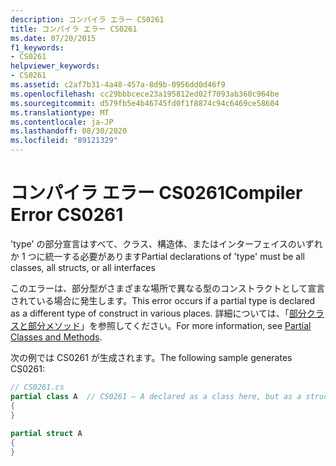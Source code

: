 ```yaml
---
description: コンパイラ エラー CS0261
title: コンパイラ エラー CS0261
ms.date: 07/20/2015
f1_keywords:
- CS0261
helpviewer_keywords:
- CS0261
ms.assetid: c2af7b31-4a48-457a-8d9b-0956dd0d46f9
ms.openlocfilehash: cc29bbbcece23a195812ed02f7093ab360c964be
ms.sourcegitcommit: d579fb5e4b46745fd0f1f8874c94c6469ce58604
ms.translationtype: MT
ms.contentlocale: ja-JP
ms.lasthandoff: 08/30/2020
ms.locfileid: "89121329"
---
```

# <a name="compiler-error-cs0261"></a><span data-ttu-id="6a783-103">コンパイラ エラー CS0261</span><span class="sxs-lookup"><span data-stu-id="6a783-103">Compiler Error CS0261</span></span>
<span data-ttu-id="6a783-104">'type' の部分宣言はすべて、クラス、構造体、またはインターフェイスのいずれか 1 つに統一する必要があります</span><span class="sxs-lookup"><span data-stu-id="6a783-104">Partial declarations of 'type' must be all classes, all structs, or all interfaces</span></span>  
  
 <span data-ttu-id="6a783-105">このエラーは、部分型がさまざまな場所で異なる型のコンストラクトとして宣言されている場合に発生します。</span><span class="sxs-lookup"><span data-stu-id="6a783-105">This error occurs if a partial type is declared as a different type of construct in various places.</span></span> <span data-ttu-id="6a783-106">詳細については、「[部分クラスと部分メソッド](../programming-guide/classes-and-structs/partial-classes-and-methods.md)」を参照してください。</span><span class="sxs-lookup"><span data-stu-id="6a783-106">For more information, see [Partial Classes and Methods](../programming-guide/classes-and-structs/partial-classes-and-methods.md).</span></span>  
  
 <span data-ttu-id="6a783-107">次の例では CS0261 が生成されます。</span><span class="sxs-lookup"><span data-stu-id="6a783-107">The following sample generates CS0261:</span></span>  
  
```csharp  
// CS0261.cs  
partial class A  // CS0261 – A declared as a class here, but as a struct below  
{  
}  
  
partial struct A  
{  
}  
```
